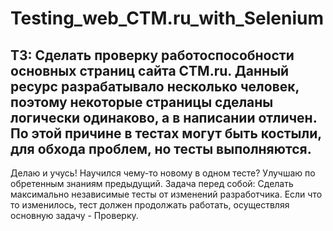 # Testing_web_CTM.ru_with_Selenium

ТЗ: Сделать проверку работоспособности основных страниц сайта CTM.ru.
Данный ресурс разрабатывало несколько человек, поэтому некоторые страницы сделаны
логически одинаково, а в написании отличен.
По этой причине в тестах могут быть костыли, для обхода проблем, но тесты выполняются.
---------------------------------------------------------------------

Делаю и учусь!
Научился чему-то новому в одном тесте?
Улучшаю по обретенным знаниям предыдущий.
Задача перед собой: Сделать максимально независимые тесты от изменений разработчика.
Если что то изменилось, тест должен продолжать работать, осуществляя основную задачу - Проверку.

